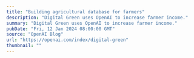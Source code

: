 ```yaml
---
title: "Building agricultural database for farmers"
description: "Digital Green uses OpenAI to increase farmer income."
summary: "Digital Green uses OpenAI to increase farmer income."
pubDate: "Fri, 12 Jan 2024 08:00:00 GMT"
source: "OpenAI Blog"
url: "https://openai.com/index/digital-green"
thumbnail: ""
---
```


